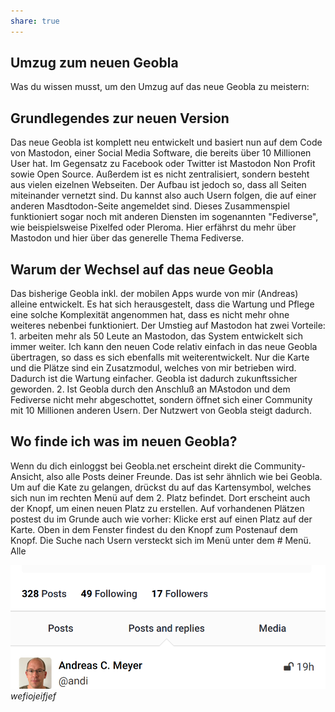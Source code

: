 ```yaml
---
share: true
---
```

## Umzug zum neuen Geobla
  
Was du wissen musst, um den Umzug auf das neue Geobla zu meistern:  
  
## Grundlegendes zur neuen Version 

Das neue Geobla ist komplett neu entwickelt und basiert nun auf dem Code von Mastodon, einer Social Media Software, die bereits über 10 Millionen User hat. Im Gegensatz zu Facebook oder Twitter ist Mastodon Non Profit sowie Open Source. Außerdem ist es nicht zentralisiert, sondern besteht aus vielen eizelnen Webseiten. Der Aufbau ist jedoch so, dass all Seiten miteinander vernetzt sind. Du kannst also auch Usern folgen, die auf einer anderen Masdtodon-Seite angemeldet sind. Dieses Zusammenspiel funktioniert sogar noch mit anderen Diensten im sogenannten "Fediverse", wie beispielsweise Pixelfed oder Pleroma. Hier erfährst du mehr über Mastodon und hier über das generelle Thema Fediverse.  
  
## Warum der Wechsel auf das neue Geobla  

Das bisherige Geobla inkl. der mobilen Apps wurde von mir (Andreas) alleine entwickelt. Es hat sich herausgestelt, dass die Wartung und Pflege eine solche Komplexität angenommen hat, dass es nicht mehr ohne weiteres nebenbei funktioniert. Der Umstieg auf Mastodon hat zwei Vorteile: 1. arbeiten mehr als 50 Leute an Mastodon, das System entwickelt sich immer weiter. Ich kann den neuen Code relativ einfach in das neue Geobla übertragen, so dass es sich ebenfalls mit weiterentwickelt. Nur die Karte und die Plätze sind ein Zusatzmodul, welches von mir betrieben wird. Dadurch ist die Wartung einfacher. Geobla ist dadurch zukunftssicher geworden. 2. Ist Geobla durch den Anschluß an MAstodon und dem Fediverse nicht mehr abgeschottet, sondern öffnet sich einer Community mit 10 Millionen anderen Usern. Der Nutzwert von Geobla steigt dadurch.  
  
## Wo finde ich was im neuen Geobla?  

Wenn du dich einloggst bei Geobla.net erscheint direkt die Community-Ansicht, also alle Posts deiner Freunde. Das ist sehr ähnlich wie bei Geobla. Um auf die Kate zu gelangen, drückst du auf das Kartensymbol, welches sich nun im rechten Menü auf dem 2. Platz befindet. Dort erscheint auch der Knopf, um einen neuen Platz zu erstellen. Auf vorhandenen Plätzen postest du im Grunde auch wie vorher: Klicke erst auf einen Platz auf der Karte. Oben in dem Fenster findest du den Knopf zum Postenauf dem Knopf. Die Suche nach Usern versteckt sich im Menü unter dem # Menü. Alle

![screen1.png](./screen1.png#)
*wefiojeifjef*